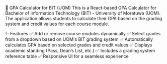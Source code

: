 📌 GPA Calculator for BIT (UOM)
This is a React-based GPA Calculator for Bachelor of Information Technology (BIT) - University of Moratuwa (UOM). The application allows students to calculate their GPA based on the grading system and credit values for each course module.

✨ Features
✅ Add or remove course modules dynamically
✅ Select grades from a dropdown based on UOM's BIT grading system
✅ Automatically calculates GPA based on selected grades and credit values
✅ Displays academic standing (Pass, Dean’s List, etc.)
✅ Includes a grading system reference table
✅ Responsive UI for a seamless experience

